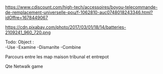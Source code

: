 https://www.cdiscount.com/high-tech/accessoires/boyou-telecommande-de-remplacement-universelle-pou/f-1062810-auc0748018243346.html?idOffre=1678449067

https://cdn.pixabay.com/photo/2017/03/01/18/14/batteries-2109241_960_720.png



Todo:
Object :  
        -Use
        -Examine
        -Dismanlte
        -Combine

Parcours entre les map maison tribunal et entrepot

Qte 
Netwalk game

